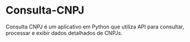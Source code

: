 # Consulta-CNPJ
Consulta CNPJ é um aplicativo em Python que utiliza API para consultar, processar e exibir dados detalhados de CNPJs.
